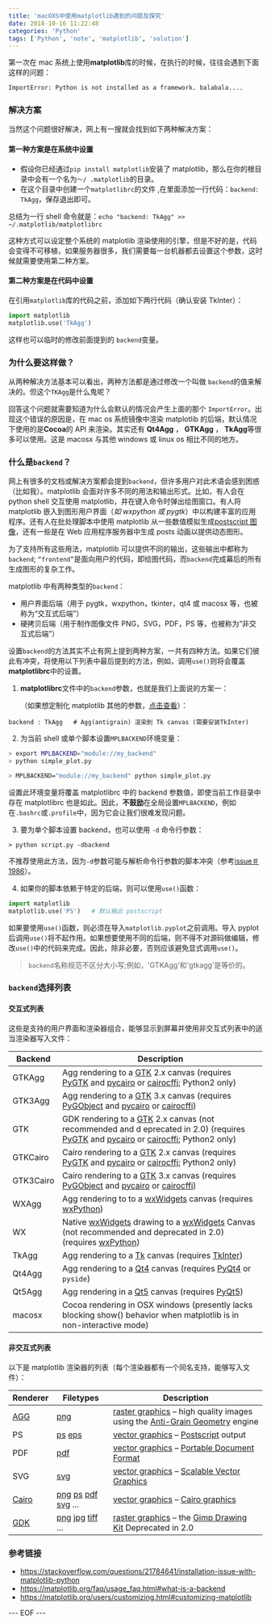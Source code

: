 ```yaml
---
title: 'macOXS中使用matplotlib遇到的问题及探究'
date: 2018-10-16 11:22:48
categories: 'Python'
tags: ['Python', 'note', 'matplotlib', 'solution']
---
```


第一次在 mac 系统上使用**matplotlib**库的时候，在执行的时候，往往会遇到下面这样的问题：

```bash
ImportError: Python is not installed as a framework. balabala....
```

### 解决方案

当然这个问题很好解决，网上有一搜就会找到如下两种解决方案：

#### 第一种方案是在系统中设置

- 假设你已经通过`pip install matplotlib`安装了 matplotlib，那么在你的根目录中会有一个名为`〜/ .matplotlib`的目录。
- 在这个目录中创建一个`matplotlibrc`的文件 ,在里面添加一行代码：`backend: TkAgg`，保存退出即可。

总结为一行 shell 命令就是：`echo "backend: TkAgg" >> ~/.matplotlib/matplotlibrc`

这种方式可以设定整个系统的 matplotlib 渲染使用的引擎，但是不好的是，代码会变得不可移植，如果服务器很多，我们需要每一台机器都去设置这个参数，这时候就需要使用第二种方案。

<!--more-->

#### 第二种方案是在代码中设置

在引用`matplotlib`库的代码之前，添加如下两行代码（确认安装 TkInter）：

```python
import matplotlib
matplotlib.use('TkAgg')
```

这样也可以临时的修改前面提到的 `backend`变量。

### 为什么要这样做？

从两种解决方法基本可以看出，两种方法都是通过修改一个叫做 `backend`的值来解决的。但这个`TKAgg`是什么鬼呢？

回答这个问题就需要知道为什么会默认的情况会产生上面的那个 `ImportError`。出现这个错误的原因是，在 mac os 系统镜像中渲染 matplotlib 的后端，默认情况下使用的是**Cocoa**的 API 来渲染。其实还有 **Qt4Agg** ， **GTKAgg** ， **TkAgg**等很多可以使用。这是 macosx 与其他 windows 或 linux os 相比不同的地方。

### 什么是`backend`？

网上有很多的文档或解决方案都会提到`backend`，但许多用户对此术语会感到困惑（比如我）。matplotlib 会面对许多不同的用法和输出形式。比如，有人会在 python shell 交互使用 matplotlib，并在键入命令时弹出绘图窗口。有人将 matplotlib 嵌入到图形用户界面（_如 wxpython 或 pygtk_）中以构建丰富的应用程序。还有人在批处理脚本中使用 matplotlib 从一些数值模拟生成[postscript 图像](https://zh.wikipedia.org/wiki/PostScript)，还有一些是在 Web 应用程序服务器中生成 posts 动画以提供动态图形。

为了支持所有这些用法，matplotlib 可以提供不同的输出，这些输出中都称为`backend`; `“frontend”`是面向用户的代码，即绘图代码，而`backend`完成幕后的所有生成图形的复杂工作。

matplotlib 中有两种类型的`backend`：

- 用户界面后端（用于 pygtk，wxpython，tkinter，qt4 或 macosx 等，也被称为“交互式后端”）
- 硬拷贝后端（用于制作图像文件 PNG，SVG，PDF，PS 等，也被称为“非交互式后端”）

设置`backend`的方法其实不止有网上提到两种方案，一共有四种方法。如果它们彼此有冲突，将使用以下列表中最后提到的方法，例如，调用`use()`则将会覆盖**matplotlibrc**中的设置。

1. **matplotlibrc**文件中的`backend`参数，也就是我们上面说的方案一：

   （如果想定制化 matplotlib 其他的参数，[点击查看](https://matplotlib.org/users/customizing.html#customizing-matplotlib)）：

```
backend : TkAgg   # Agg(antigrain) 渲染到 Tk canvas (需要安装TkInter)
```

2. 为当前 shell 或单个脚本设置`MPLBACKEND`环境变量：

```bash
> export MPLBACKEND="module://my_backend"
> python simple_plot.py

> MPLBACKEND="module://my_backend" python simple_plot.py
```

设置此环境变量将覆盖 matplotlibrc 中的 backend 参数值，即使当前工作目录中存在 matplotlibrc 也是如此。因此，**不鼓励**在全局设置`MPLBACKEND`，例如在`.bashrc`或`.profile`中，因为它会让我们很难发现问题。

3. 要为单个脚本设置 backend，也可以使用 `-d` 命令行参数：

```
> python script.py -dbackend
```

不推荐使用此方法，因为`-d`参数可能与解析命令行参数的脚本冲突（参考[issue＃1986](https://github.com/matplotlib/matplotlib/issues/1986)）。

4. 如果你的脚本依赖于特定的后端，则可以使用`use()`函数：

```python
import matplotlib
matplotlib.use('PS')   # 默认输出 postscript
```

如果要使用`use()`函数，则必须在导入`matplotlib.pyplot`之前调用。导入 pyplot 后调用`use()`将不起作用。如果想要使用不同的后端，则不得不对源码做编辑，修改`use()`中的代码来完成。因此，除非必要，否则应该避免显式调用`use()`。

> `backend`名称规范不区分大小写;例如，'GTKAgg'和'gtkagg'是等价的。

### `backend`选择列表

#### 交互式列表

这些是支持的用户界面和渲染器组合，能够显示到屏幕并使用非交互式列表中的适当渲染器写入文件：

| Backend   | Description                                                                                                                                                                                                                                                                                         |
| --------- | --------------------------------------------------------------------------------------------------------------------------------------------------------------------------------------------------------------------------------------------------------------------------------------------------- |
| GTKAgg    | Agg rendering to a [GTK](https://matplotlib.org/glossary/index.html#term-gtk) 2.x canvas (requires [PyGTK](http://www.pygtk.org/) and [pycairo](https://www.cairographics.org/pycairo/) or [cairocffi](https://pythonhosted.org/cairocffi/); Python2 only)                                          |
| GTK3Agg   | Agg rendering to a [GTK](https://matplotlib.org/glossary/index.html#term-gtk) 3.x canvas (requires [PyGObject](https://wiki.gnome.org/action/show/Projects/PyGObject) and [pycairo](https://www.cairographics.org/pycairo/) or [cairocffi](https://pythonhosted.org/cairocffi/))                    |
| GTK       | GDK rendering to a [GTK](https://matplotlib.org/glossary/index.html#term-gtk) 2.x canvas (not recommended and d eprecated in 2.0) (requires [PyGTK](http://www.pygtk.org/) and [pycairo](https://www.cairographics.org/pycairo/) or [cairocffi](https://pythonhosted.org/cairocffi/); Python2 only) |
| GTKCairo  | Cairo rendering to a [GTK](https://matplotlib.org/glossary/index.html#term-gtk) 2.x canvas (requires [PyGTK](http://www.pygtk.org/) and [pycairo](https://www.cairographics.org/pycairo/) or [cairocffi](https://pythonhosted.org/cairocffi/); Python2 only)                                        |
| GTK3Cairo | Cairo rendering to a [GTK](https://matplotlib.org/glossary/index.html#term-gtk) 3.x canvas (requires [PyGObject](https://wiki.gnome.org/action/show/Projects/PyGObject) and [pycairo](https://www.cairographics.org/pycairo/) or [cairocffi](https://pythonhosted.org/cairocffi/))                  |
| WXAgg     | Agg rendering to to a [wxWidgets](https://matplotlib.org/glossary/index.html#term-wxwidgets) canvas (requires [wxPython](https://www.wxpython.org/))                                                                                                                                                |
| WX        | Native [wxWidgets](https://matplotlib.org/glossary/index.html#term-wxwidgets) drawing to a [wxWidgets](https://matplotlib.org/glossary/index.html#term-wxwidgets) Canvas (not recommended and deprecated in 2.0) (requires [wxPython](https://www.wxpython.org/))                                   |
| TkAgg     | Agg rendering to a [Tk](https://matplotlib.org/glossary/index.html#term-tk) canvas (requires [TkInter](https://wiki.python.org/moin/TkInter))                                                                                                                                                       |
| Qt4Agg    | Agg rendering to a [Qt4](https://matplotlib.org/glossary/index.html#term-qt4) canvas (requires [PyQt4](https://riverbankcomputing.com/software/pyqt/intro) or `pyside`)                                                                                                                             |
| Qt5Agg    | Agg rendering in a [Qt5](https://matplotlib.org/glossary/index.html#term-qt5) canvas (requires [PyQt5](https://riverbankcomputing.com/software/pyqt/intro))                                                                                                                                         |
| macosx    | Cocoa rendering in OSX windows (presently lacks blocking show() behavior when matplotlib is in non-interactive mode)                                                                                                                                                                                |

#### 非交互式列表

以下是 matplotlib 渲染器的列表（每个渲染器都有一个同名支持，能够写入文件）：

| Renderer                                                       | Filetypes                                                                                                                                                                                                                                     | Description                                                                                                                                                             |
| -------------------------------------------------------------- | --------------------------------------------------------------------------------------------------------------------------------------------------------------------------------------------------------------------------------------------- | ----------------------------------------------------------------------------------------------------------------------------------------------------------------------- |
| [AGG](https://matplotlib.org/glossary/index.html#term-agg)     | [png](https://matplotlib.org/glossary/index.html#term-png)                                                                                                                                                                                    | [raster graphics](https://matplotlib.org/glossary/index.html#term-raster-graphics) – high quality images using the [Anti-Grain Geometry](http://antigrain.com/) engine  |
| PS                                                             | [ps](https://matplotlib.org/glossary/index.html#term-ps) [eps](https://matplotlib.org/glossary/index.html#term-eps)                                                                                                                           | [vector graphics](https://matplotlib.org/glossary/index.html#term-vector-graphics) – [Postscript](https://en.wikipedia.org/wiki/PostScript) output                      |
| PDF                                                            | [pdf](https://matplotlib.org/glossary/index.html#term-pdf)                                                                                                                                                                                    | [vector graphics](https://matplotlib.org/glossary/index.html#term-vector-graphics) – [Portable Document Format](https://en.wikipedia.org/wiki/Portable_Document_Format) |
| SVG                                                            | [svg](https://matplotlib.org/glossary/index.html#term-svg)                                                                                                                                                                                    | [vector graphics](https://matplotlib.org/glossary/index.html#term-vector-graphics) – [Scalable Vector Graphics](https://en.wikipedia.org/wiki/Scalable_Vector_Graphics) |
| [Cairo](https://matplotlib.org/glossary/index.html#term-cairo) | [png](https://matplotlib.org/glossary/index.html#term-png) [ps](https://matplotlib.org/glossary/index.html#term-ps) [pdf](https://matplotlib.org/glossary/index.html#term-pdf) [svg](https://matplotlib.org/glossary/index.html#term-svg) ... | [vector graphics](https://matplotlib.org/glossary/index.html#term-vector-graphics) – [Cairo graphics](<https://en.wikipedia.org/wiki/Cairo_(graphics)>)                 |
| [GDK](https://matplotlib.org/glossary/index.html#term-gdk)     | [png](https://matplotlib.org/glossary/index.html#term-png) [jpg](https://matplotlib.org/glossary/index.html#term-jpg) [tiff](https://matplotlib.org/glossary/index.html#term-tiff) ...                                                        | [raster graphics](https://matplotlib.org/glossary/index.html#term-raster-graphics) – the [Gimp Drawing Kit](https://en.wikipedia.org/wiki/GDK) Deprecated in 2.0        |

### 参考链接

- <https://stackoverflow.com/questions/21784641/installation-issue-with-matplotlib-python>
- <https://matplotlib.org/faq/usage_faq.html#what-is-a-backend>
- <https://matplotlib.org/users/customizing.html#customizing-matplotlib>

--- EOF ---
